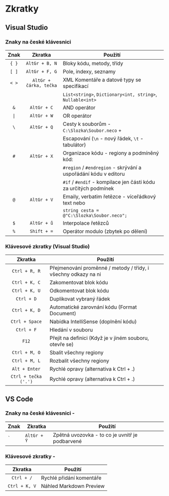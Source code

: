 # Zkratky

## Visual Studio

### Znaky na české klávesnici

| Znak | Zkratka | Použití |
|:----:|:----:|---------|
| `{ }` | `AltGr + B, N` | Bloky kódu, metody, třídy |
| `[ ]` | `AltGr + F, G` | Pole, indexy, seznamy |
| `< >` | `AltGr + čárka, tečka` | XML Komentáře a datové typy se specifikací  |
| | | `List<string>`, `Dictionary<int, string>`, `Nullable<int>` |
| `&` | `AltGr + C` | AND operátor |
| `\|` | `AltGr + W` | OR operátor |
| `\` | `AltGr + Q` | Cesty k souborům - `C:\Slozka\Soubor.neco` + |
| | | Escapování (`\n` - nový řádek, `\t` - tabulátor) |
| `#`| `AltGr + X` | Organizace kódu - regiony a podmíněný kód: |
| | | `#region` / `#endregion` - skrývání a uspořádání kódu v editoru |
| | | `#if` / `#endif` - kompilace jen části kódu za určitých podmínek |
| `@` | `AltGr + V` | Emaily, verbatim řetězce - víceřádkový text nebo |
| | | `string cesta = @"C:\Slozka\Soubor.neco";` |
| `$` | `AltGr + ů` | Interpolace řetězců |
| `%` | `Shift + =` | Operátor modulo (zbytek po dělení) |

### Klávesové zkratky (Visual Studio)

| Zkratka | Použití |
|:----:|------------|
| `Ctrl + R, R` | Přejmenování proměnné / metody / třídy, i všechny odkazy na ni |
| `Ctrl + K, C` | Zakomentovat blok kódu |
| `Ctrl + K, U` | Odkomentovat blok kódu |
| `Ctrl + D` | Duplikovat vybraný řádek |
| `Ctrl + K, D` | Automatické zarovnání kódu (Format Document) |
| `Ctrl + Space` | Nabídka IntelliSense (doplnění kódu) |
| `Ctrl + F` | Hledání v souboru |
| `F12` | Přejít na definici (Když je v jiném souboru, otevře se) |
| `Ctrl + M, O` | Sbalit všechny regiony |
| `Ctrl + M, L` | Rozbalit všechny regiony |
| `Alt + Enter` | Rychlé opravy (alternativa k Ctrl + .) |
| `Ctrl + tečka ('.')` | Rychlé opravy (alternativa k Ctrl + .) |

## VS Code

### Znaky na české klávesnici -

| Znak | Zkratka | Použití |
|------|---------|---------|
| `` ` ``| `AltGr + Ý` | Zpětná uvozovka - to co je uvnitř je podbarvené |

### Klávesové zkratky -

| Zkratka | Použití |
|:----:|------------|
| `Ctrl + /` | Rychlé přidání komentáře |
| `Ctrl + K, V` | Náhled Markdown Preview |
